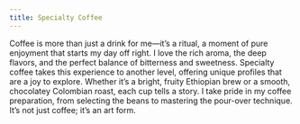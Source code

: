 ```yaml
---
title: Specialty Coffee
---
```

Coffee is more than just a drink for me—it’s a ritual, a moment of pure enjoyment that starts my day off right. I love the rich aroma, the deep flavors, and the perfect balance of bitterness and sweetness. Specialty coffee takes this experience to another level, offering unique profiles that are a joy to explore. Whether it’s a bright, fruity Ethiopian brew or a smooth, chocolatey Colombian roast, each cup tells a story. I take pride in my coffee preparation, from selecting the beans to mastering the pour-over technique. It’s not just coffee; it’s an art form.